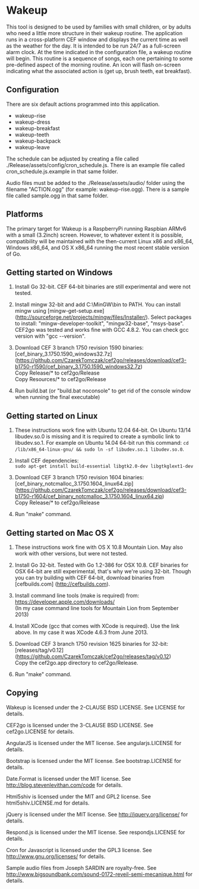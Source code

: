 Wakeup
======
This tool is designed to be used by families with small children, or by adults
who need a little more structure in their wakeup routine.  The application
runs in a cross-platform CEF window and displays the current time as well as
the weather for the day.  It is intended to be run 24/7 as a full-screen alarm
clock.  At the time indicated in the configuration file, a wakeup routine will
begin.  This routine is a sequence of songs, each one pertaining to some
pre-defined aspect of the morning routine.  An icon will flash on-screen
indicating what the associated action is (get up, brush teeth, eat breakfast).

Configuration
-------------
There are six default actions programmed into this application.
- wakeup-rise
- wakeup-dress
- wakeup-breakfast
- wakeup-teeth
- wakeup-backpack
- wakeup-leave

The schedule can be adjusted by creating a file called 
./Release/assets/config/cron_schedule.js.  There is an example file called
cron_schedule.js.example in that same folder.

Audio files must be added to the ./Release/assets/audio/ folder using the
filename "ACTION.ogg" (for example: wakeup-rise.ogg).  There is a sample file
called sample.ogg in that same folder.

Platforms
---------
The primary target for Wakeup is a RaspberryPi running Raspbian ARMv6 with a 
small (3.2inch) screen.  However, to whatever extent it is possible, 
compatibility will be maintained with the then-current Linux x86 and x86_64, 
Windows x86_64, and OS X x86_64 running the most recent stable version of Go.


Getting started on Windows
--------------------------
1. Install Go 32-bit. CEF 64-bit binaries are still experimental and
   were not tested.

2. Install mingw 32-bit and add C:\MinGW\bin to PATH. You can install mingw
   using [mingw-get-setup.exe]
   (http://sourceforge.net/projects/mingw/files/Installer/).
   Select packages to install: "mingw-developer-toolkit",
   "mingw32-base", "msys-base". CEF2go was tested and works fine
   with GCC 4.8.2. You can check gcc version with "gcc --version".

3. Download CEF 3 branch 1750 revision 1590 binaries:
   [cef_binary_3.1750.1590_windows32.7z]
   (https://github.com/CzarekTomczak/cef2go/releases/download/cef3-b1750-r1590/cef_binary_3.1750.1590_windows32.7z)  
   Copy Release/* to cef2go/Release  
   Copy Resources/* to cef2go/Release  

4. Run build.bat (or "build.bat noconsole" to get rid of the console
    window when running the final executable)


Getting started on Linux
------------------------
1. These instructions work fine with Ubuntu 12.04 64-bit. 
   On Ubuntu 13/14 libudev.so.0 is missing and it is required to 
   create a symbolic link to libudev.so.1. For example on 
   Ubuntu 14.04 64-bit run this command: 
  `cd /lib/x86_64-linux-gnu/ && sudo ln -sf libudev.so.1 libudev.so.0`.

2. Install CEF dependencies:  
   `sudo apt-get install build-essential libgtk2.0-dev libgtkglext1-dev`

3. Download CEF 3 branch 1750 revision 1604 binaries:
   [cef_binary_notcmalloc_3.1750.1604_linux64.zip]
   (https://github.com/CzarekTomczak/cef2go/releases/download/cef3-b1750-r1604/cef_binary_notcmalloc_3.1750.1604_linux64.zip)  
   Copy Release/* to cef2go/Release

4. Run "make" command.


Getting started on Mac OS X
---------------------------
1. These instructions work fine with OS X 10.8 Mountain Lion.
   May also work with other versions, but were not tested.

2. Install Go 32-bit. Tested with Go 1.2-386 for OSX 10.8.
   CEF binaries for OSX 64-bit are still experimental, that's
   why we're using 32-bit. Though you can try building with
   CEF 64-bit, download binaries from [cefbuilds.com]
   (http://cefbuilds.com).

3. Install command line tools (make is required) from:  
   https://developer.apple.com/downloads/  
   (In my case command line tools for Mountain Lion from September 2013)

4. Install XCode (gcc that comes with XCode is required). 
   Use the link above. In my case it was XCode 4.6.3 from June 2013.

5. Download CEF 3 branch 1750 revision 1625 binaries for 32-bit:
   [releases/tag/v0.12]
   (https://github.com/CzarekTomczak/cef2go/releases/tag/v0.12)  
   Copy the cef2go.app directory to cef2go/Release.

6. Run "make" command.

Copying
-------
Wakeup is licensed under the 2-CLAUSE BSD LICENSE.  See LICENSE for details.

CEF2go is licensed under the 3-CLAUSE BSD LICENSE.  See cef2go.LICENSE for 
details.

AngularJS is licensed under the MIT license.  See angularjs.LICENSE for details.

Bootstrap is licensed under the MIT license.  See bootstrap.LICENSE for details.

Date.Format is licensed under the MIT license.  See 
http://blog.stevenlevithan.com/code for details.

Html5shiv is licensed under the MIT and GPL2 license.  See html5shiv.LICENSE.md
for details.

jQuery is licensed under the MIT license.  See http://jquery.org/license/ for 
details.

Respond.js is licensed under the MIT license.  See respondjs.LICENSE for 
details.

Cron for Javascript is licensed under the GPL3 license.  See 
http://www.gnu.org/licenses/ for details.

Sample audio files from Joseph SARDIN are royalty-free.  See 
http://www.bigsoundbank.com/sound-0172-reveil-semi-mecanique.html for details.